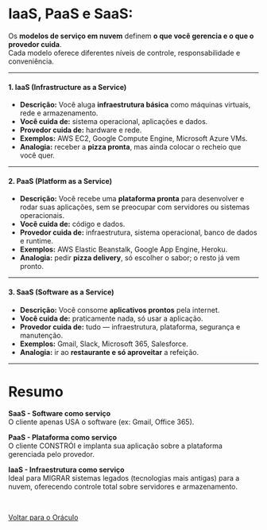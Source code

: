 # IaaS, PaaS e SaaS:

Os **modelos de serviço em nuvem** definem **o que você gerencia e o que o provedor cuida**.  
Cada modelo oferece diferentes níveis de controle, responsabilidade e conveniência.

---

#### 1. IaaS (Infrastructure as a Service)

- **Descrição:** Você aluga **infraestrutura básica** como máquinas virtuais, rede e armazenamento.  
- **Você cuida de:** sistema operacional, aplicações e dados.  
- **Provedor cuida de:** hardware e rede.  
- **Exemplos:** AWS EC2, Google Compute Engine, Microsoft Azure VMs.  
- **Analogia:** receber a **pizza pronta**, mas ainda colocar o recheio que você quer.

---

#### 2. PaaS (Platform as a Service)

- **Descrição:** Você recebe uma **plataforma pronta** para desenvolver e rodar suas aplicações, sem se preocupar com servidores ou sistemas operacionais.  
- **Você cuida de:** código e dados.  
- **Provedor cuida de:** infraestrutura, sistema operacional, banco de dados e runtime.  
- **Exemplos:** AWS Elastic Beanstalk, Google App Engine, Heroku.  
- **Analogia:** pedir **pizza delivery**, só escolher o sabor; o resto já vem pronto.

---

#### 3. SaaS (Software as a Service)

- **Descrição:** Você consome **aplicativos prontos** pela internet.  
- **Você cuida de:** praticamente nada, só usar a aplicação.  
- **Provedor cuida de:** tudo — infraestrutura, plataforma, segurança e manutenção.  
- **Exemplos:** Gmail, Slack, Microsoft 365, Salesforce.  
- **Analogia:** ir ao **restaurante e só aproveitar** a refeição.

---

# Resumo

**SaaS - Software como serviço**  
O cliente apenas USA o software (ex: Gmail, Office 365).

**PaaS - Plataforma como serviço**  
O cliente CONSTRÓI e implanta sua aplicação sobre a plataforma gerenciada pelo provedor.

**IaaS - Infraestrutura como serviço**  
Ideal para MIGRAR sistemas legados (tecnologias mais antigas) para a nuvem, oferecendo controle total sobre servidores e armazenamento.

<br>

[Voltar para o Oráculo](../../Oracle/Oráculo.md)